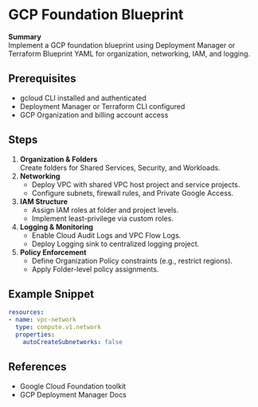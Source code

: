 # GCP Foundation Blueprint

**Summary**  
Implement a GCP foundation blueprint using Deployment Manager or Terraform Blueprint YAML for organization, networking, IAM, and logging.

## Prerequisites
- gcloud CLI installed and authenticated
- Deployment Manager or Terraform CLI configured
- GCP Organization and billing account access

## Steps
1. **Organization & Folders**  
   Create folders for Shared Services, Security, and Workloads.  
2. **Networking**  
   - Deploy VPC with shared VPC host project and service projects.  
   - Configure subnets, firewall rules, and Private Google Access.  
3. **IAM Structure**  
   - Assign IAM roles at folder and project levels.  
   - Implement least-privilege via custom roles.  
4. **Logging & Monitoring**  
   - Enable Cloud Audit Logs and VPC Flow Logs.  
   - Deploy Logging sink to centralized logging project.  
5. **Policy Enforcement**  
   - Define Organization Policy constraints (e.g., restrict regions).  
   - Apply Folder-level policy assignments.  

## Example Snippet
```yaml
resources:
- name: vpc-network
  type: compute.v1.network
  properties:
    autoCreateSubnetworks: false
```

## References
- Google Cloud Foundation toolkit  
- GCP Deployment Manager Docs  
